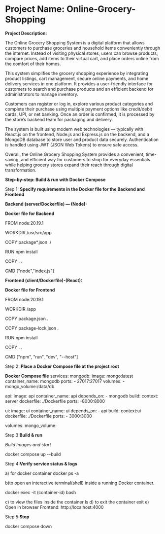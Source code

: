 # Project Name: Online-Grocery-Shopping
**Project Description:**

The Online Grocery Shopping System is a digital platform that allows customers to purchase groceries and household items conveniently through the internet. Instead of visiting physical stores, users can browse products, compare prices, add items to their virtual cart, and place orders online from the comfort of their homes.

This system simplifies the grocery shopping experience by integrating product listings, cart management, secure online payments, and home delivery services in one platform. It provides a user-friendly interface for customers to search and purchase products and an efficient backend for administrators to manage inventory.

Customers can register or log in, explore various product categories and complete their purchase using multiple payment options like credit/debit cards, UPI, or net banking. Once an order is confirmed, it is processed by the store’s backend team for packaging and delivery.

The system is built using modern web technologies — typically with React.js on the frontend, Node.js and Express.js on the backend, and a MongoDB database to store user and product data securely. Authentication is handled using JWT (JSON Web Tokens) to ensure safe access.

Overall, the Online Grocery Shopping System provides a convenient, time-saving, and efficient way for customers to shop for everyday essentials while helping grocery stores expand their reach through digital transformation.

**Step-by-step: Build & run with Docker Compose**

Step 1: **Specify requirements in the Docker file for the Backend and Frontend**

**Backend (server/Dockerfile) — (Node):**

**Docker file for Backend**

FROM node:20.19.1

WORKDIR /usr/src/app

COPY package*.json ./

RUN npm install

COPY . .

CMD ["node","index.js"]


**Frontend (client/Dockerfile)-(React):**

**Docker file for Frontend**

FROM node:20.19.1

WORKDIR /app

COPY package.json .

COPY package-lock.json .

RUN npm install

COPY . .

CMD ["npm", "run", "dev", "--host"]

Step 2: **Place a Docker Compose file at the project root**

**Docker Compose file**
services: 
  mongodb:
    image: mongo:latest
    container_name: mongodb
    ports:
      - 27017:27017
    volumes:
      -mongo_volume:/data/db

  api:
    image: api
    container_name: api
    depends_on:
      - mongodb
    build:
      context: server
      dockerfile: ./Dockerfile
      ports:
        -8000:8000
  
  ui:
    image: ui
    container_name: ui
    depends_on:
      - api
    build:
      context:ui
      dockerfile: ./Dockerfile
    ports:
      - 3000:3000

  volumes:
    mongo_volume:
  

Step 3:**Build & run**

*Build images and start*

docker compose up --build

Step 4:**Verify service status & logs**

a) for docker container
   docker ps -a

b)to open an interactive terminal(shell) inside a running Docker container.

  docker exec -it (container-id) bash
  
c) to view the files inside the container
    ls
d) to exit the container
  exit
e) Open in browser 
    Frontend: http://localhost:4000

Step 5:**Stop**

docker compose down




